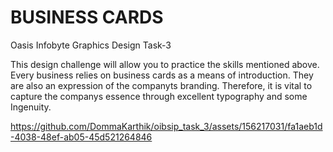 # BUSINESS CARDS

Oasis Infobyte Graphics Design Task-3

This design challenge will allow you to practice the skills mentioned above. Every business relies on business cards as a means of introduction. They are also an expression of the companyts branding. Therefore, it is vital to capture the companys essence through excellent typography and some Ingenuity.



https://github.com/DommaKarthik/oibsip_task_3/assets/156217031/fa1aeb1d-4038-48ef-ab05-45d521264846

